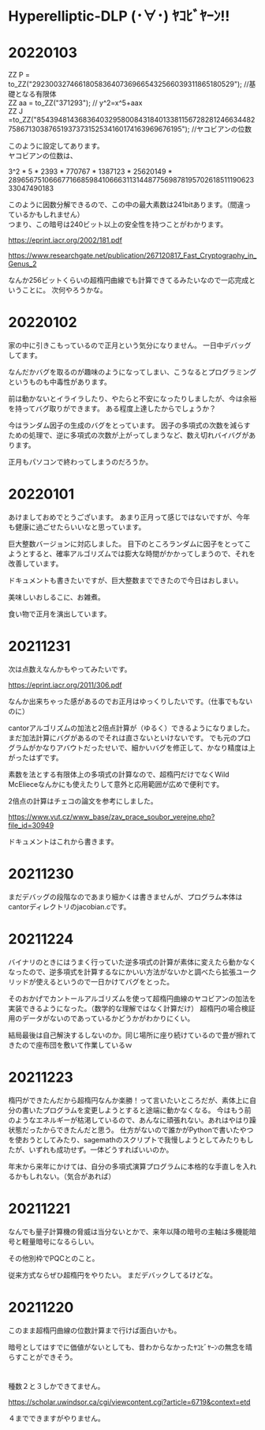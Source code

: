 # Hyperelliptic-DLP (･∀･) ﾔｺﾋﾞﾔｰﾝ!!

# 20220103

ZZ P = to_ZZ("2923003274661805836407369665432566039311865180529"); //基礎となる有限体  
ZZ aa = to_ZZ("371293"); // y^2=x^5+aax  
ZZ J =to_ZZ("8543948143683640329580084318401338115672828124663448275867130387651937373152534160174163969676195");  //ヤコビアンの位数  

このように設定してあります。  
ヤコビアンの位数は、

3^2 * 5 * 2393 * 770767 * 1387123 * 25620149 * 2896567510666771668598410666311314487756987819570261851119062333047490183

このように因数分解できるので、この中の最大素数は241bitあります。（間違っているかもしれません）  
つまり、この暗号は240ビット以上の安全性を持つことがわかります。


https://eprint.iacr.org/2002/181.pdf

https://www.researchgate.net/publication/267120817_Fast_Cryptography_in_Genus_2

なんか256ビットくらいの超楕円曲線でも計算できてるみたいなので一応完成ということに。
次何やろうかな。

# 20220102

家の中に引きこもっているので正月という気分になりません。
一日中デバッグしてます。

なんだかバグを取るのが趣味のようになってしまい、こうなるとプログラミングというものも中毒性があります。

前は動かないとイライラしたり、やたらと不安になったりしましたが、今は余裕を持ってバグ取りができます。
ある程度上達したからでしょうか？

今はランダム因子の生成のバグをとっています。
因子の多項式の次数を減らすための処理で、逆に多項式の次数が上がってしまうなど、数え切れバイバグがあります。

正月もパソコンで終わってしまうのだろうか。

# 20220101

あけましておめでとうございます。
あまり正月って感じではないですが、今年も健康に過ごせたらいいなと思っています。

巨大整数バージョンに対応しました。
目下のところランダムに因子をとってこようとすると、確率アルゴリズムでは膨大な時間がかかってしまうので、それを改善しています。

ドキュメントも書きたいですが、巨大整数までできたので今日はおしまい。

美味しいおしるこに、お雑煮。

食い物で正月を演出しています。

# 20211231

次は点数えなんかもやってみたいです。

https://eprint.iacr.org/2011/306.pdf

なんか出来ちゃった感があるのでお正月はゆっくりしたいです。（仕事でもないのに）

cantorアルゴリズムの加法と2倍点計算が（ゆるく）できるようになりました。
まだ加法計算にバグがあるのでそれは直さないといけないです。
でも元のプログラムがかなりアバウトだったせいで、細かいバグを修正して、かなり精度は上がったはずです。

素数を法とする有限体上の多項式の計算なので、超楕円だけでなくWild McElieceなんかにも使えたりして意外と応用範囲が広めで便利です。

2倍点の計算はチェコの論文を参考にしました。

https://www.vut.cz/www_base/zav_prace_soubor_verejne.php?file_id=30949

ドキュメントはこれから書きます。

# 20211230

まだデバッグの段階なのであまり細かくは書きませんが、プログラム本体はcantorディレクトリのjacobian.cです。

# 20211224

バイナリのときにはうまく行っていた逆多項式の計算が素体に変えたら動かなくなったので、逆多項式を計算するなにかいい方法がないかと調べたら拡張ユークリッドが使えるというので一日かけてバグをとった。

そのおかげでカントールアルゴリズムを使って超楕円曲線のヤコビアンの加法を実装できるようになった。（数学的な理解ではなく計算だけ）
超楕円の場合検証用のデータがないのであっているかどうかがわかりにくい。

結局最後は自己解決するしないのか。同じ場所に座り続けているので畳が擦れてきたので座布団を敷いて作業しているｗ

# 20211223

楕円ができたんだから超楕円なんか楽勝！って言いたいところだが、素体上に自分の書いたプログラムを変更しようとすると途端に動かなくなる。
今はもう前のようなエネルギーが枯渇しているので、あんなに頑張れない。あれはやはり躁状態だったからできたんだと思う。
仕方がないので誰かがPythonで書いたやつを使おうとしてみたり、sagemathのスクリプトで我慢しようとしてみたりもしたが、いずれも成功せず。一体どうすればいいのか。

年末から来年にかけては、自分の多項式演算プログラムに本格的な手直しを入れるかもしれない。（気合があれば）

# 20211221

なんでも量子計算機の脅威は当分ないとかで、来年以降の暗号の主軸は多機能暗号と軽量暗号になるらしい。

その他別枠でPQCとのこと。

従来方式ならぜひ超楕円をやりたい。
まだデバックしてるけどな。


# 20211220

このまま超楕円曲線の位数計算まで行けば面白いかも。

暗号としてはすでに価値がないとしても、昔わからなかったﾔｺﾋﾞﾔｰﾝの無念を晴らすことができそう。

# 

種数２と３しかできてません。

https://scholar.uwindsor.ca/cgi/viewcontent.cgi?article=6719&context=etd

４までできますがやりません。
